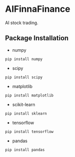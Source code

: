 # AIFinnaFinance
AI stock trading.

## Package Installation
* numpy
```
pip install numpy
```
* scipy
```
pip install scipy
```
* matplotlib
```
pip install matplotlib
```
* scikit-learn
```
pip install sklearn
```
* tensorflow
```
pip install tensorflow
```
* pandas
```
pip install pandas
```
